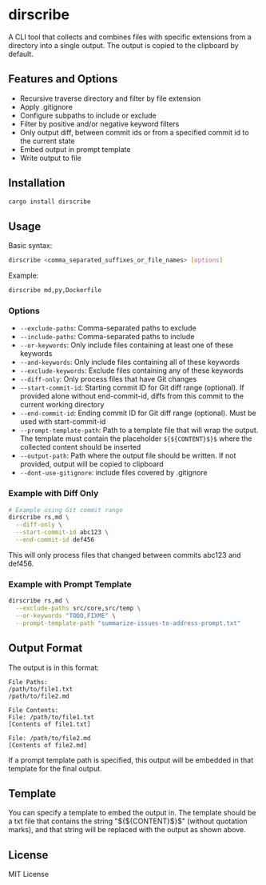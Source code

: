 # dirscribe

A CLI tool that collects and combines files with specific extensions from a directory into a single output. The output is copied to the clipboard by default.

## Features and Options

- Recursive traverse directory and filter by file extension
- Apply .gitignore 
- Configure subpaths to include or exclude
- Filter by positive and/or negative keyword filters
- Only output diff, between commit ids or from a specified commit id to the current state
- Embed output in prompt template
- Write output to file

## Installation

```bash
cargo install dirscribe
```

## Usage

Basic syntax:
```bash
dirscribe <comma_separated_suffixes_or_file_names> [options]
```

Example:
```bash
dirscribe md,py,Dockerfile
```

### Options

- `--exclude-paths`: Comma-separated paths to exclude
- `--include-paths`: Comma-separated paths to include
- `--or-keywords`: Only include files containing at least one of these keywords
- `--and-keywords`: Only include files containing all of these keywords
- `--exclude-keywords`: Exclude files containing any of these keywords
- `--diff-only`: Only process files that have Git changes
- `--start-commit-id`: Starting commit ID for Git diff range (optional). If provided alone without end-commit-id, diffs from this commit to the current working directory
- `--end-commit-id`: Ending commit ID for Git diff range (optional). Must be used with start-commit-id
- `--prompt-template-path`: Path to a template file that will wrap the output. The template must contain the placeholder `${${CONTENT}$}$` where the collected content should be inserted
- `--output-path`: Path where the output file should be written. If not provided, output will be copied to clipboard
- `--dont-use-gitignore`: include files covered by .gitignore

### Example with Diff Only

```bash
# Example using Git commit range
dirscribe rs,md \
  --diff-only \
  --start-commit-id abc123 \
  --end-commit-id def456
```

This will only process files that changed between commits abc123 and def456.

### Example with Prompt Template

```bash
dirscribe rs,md \
  --exclude-paths src/core,src/temp \
  --or-keywords "TODO,FIXME" \
  --prompt-template-path "summarize-issues-to-address-prompt.txt"
```

## Output Format

The output is in this format:

```
File Paths:
/path/to/file1.txt
/path/to/file2.md

File Contents:
File: /path/to/file1.txt
[Contents of file1.txt]

File: /path/to/file2.md
[Contents of file2.md]
```

If a prompt template path is specified, this output will be embedded in that template for the final output.

## Template

You can specify a template to embed the output in. The template should be a txt file that contains the string "${${CONTENT}$}$" (without quotation marks), and that string will be replaced with the output as shown above.

## License

MIT License
